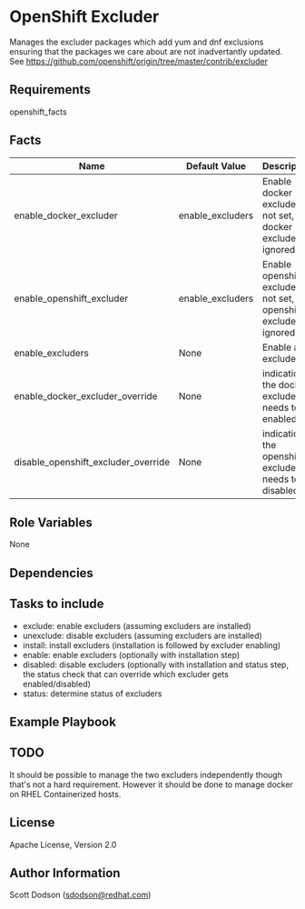 OpenShift Excluder
================

Manages the excluder packages which add yum and dnf exclusions ensuring that
the packages we care about are not inadvertantly updated. See
https://github.com/openshift/origin/tree/master/contrib/excluder

Requirements
------------
openshift_facts


Facts
-----

| Name                       | Default Value | Description                            |
-----------------------------|---------------|----------------------------------------|
| enable_docker_excluder     | enable_excluders | Enable docker excluder. If not set, the docker excluder is ignored. |
| enable_openshift_excluder  | enable_excluders | Enable openshift excluder. If not set, the openshift excluder is ignored. |
| enable_excluders           | None             | Enable all excluders
| enable_docker_excluder_override     | None | indication the docker excluder needs to be enabled |
| disable_openshift_excluder_override | None | indication the openshift excluder needs to be disabled |

Role Variables
--------------
None

Dependencies
------------

Tasks to include
----------------

- exclude: enable excluders (assuming excluders are installed)
- unexclude: disable excluders (assuming excluders are installed)
- install: install excluders (installation is followed by excluder enabling)
- enable: enable excluders (optionally with installation step)
- disabled: disable excluders (optionally with installation and status step, the status check that can override which excluder gets enabled/disabled)
- status: determine status of excluders

Example Playbook
----------------


TODO
----
It should be possible to manage the two excluders independently though that's not a hard requirement. However it should be done to manage docker on RHEL Containerized hosts.

License
-------

Apache License, Version 2.0

Author Information
------------------

Scott Dodson (sdodson@redhat.com)
